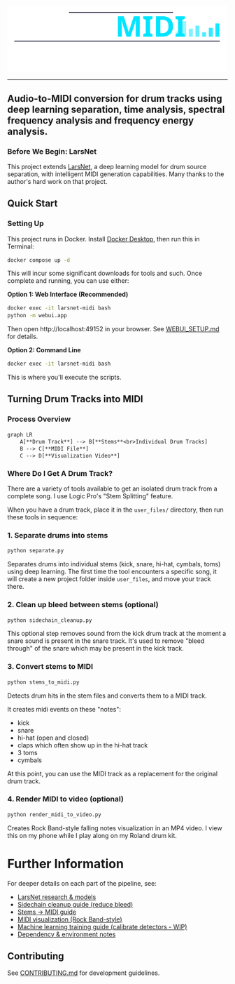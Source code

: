 <img src="./webui/static/img/larsnetmidi.svg">

---

Audio-to-MIDI conversion for drum tracks using deep learning separation, time analysis, spectral frequency analysis and frequency energy analysis.
--- 

### Before We Begin: **LarsNet**

This project extends [LarsNet](LARSNET.md), a deep learning model for drum source separation, with intelligent MIDI generation capabilities. Many thanks to the author's hard work on that project.

## Quick Start

### Setting Up

This project runs in Docker. Install [Docker Desktop](https://www.docker.com/products/docker-desktop/), then run this in Terminal:

```bash
docker compose up -d
```

This will incur some significant downloads for tools and such. Once complete and running, you can use either:

**Option 1: Web Interface (Recommended)**
```bash
docker exec -it larsnet-midi bash
python -m webui.app
```
Then open http://localhost:49152 in your browser. See [WEBUI_SETUP.md](WEBUI_SETUP.md) for details.

**Option 2: Command Line**
```bash
docker exec -it larsnet-midi bash
```
This is where you'll execute the scripts.

## Turning Drum Tracks into MIDI

### Process Overview

```mermaid
graph LR
    A[**Drum Track**] --> B[**Stems**<br>Individual Drum Tracks]
    B --> C[**MIDI File**]
    C --> D[**Visualization Video**]
```

### Where Do I Get A Drum Track?

There are a variety of tools available to get an isolated drum track from a complete song. I use Logic Pro's "Stem Splitting" feature.

When you have a drum track, place it in the `user_files/` directory, then run these tools in sequence:

### 1. Separate drums into stems
```bash
python separate.py
```
Separates drums into individual stems (kick, snare, hi-hat, cymbals, toms) using deep learning. The first time the tool encounters a specific song, it  will create a new project folder inside `user_files`, and move your track there.

### 2. Clean up bleed between stems (optional)
```bash
python sidechain_cleanup.py
```
This optional step removes sound from the kick drum track at the moment a snare sound is present in the snare track. It's used to remove "bleed through" of the snare which may be present in the kick track.

### 3. Convert stems to MIDI
```bash
python stems_to_midi.py
```
Detects drum hits in the stem files and converts them to a MIDI track.

It creates midi events on these "notes":
- kick 
- snare 
- hi-hat (open and closed)
- claps which often show up in the hi-hat track
- 3 toms
- cymbals

At this point, you can use the MIDI track as a replacement for the original drum track.

### 4. Render MIDI to video (optional)
```bash
python render_midi_to_video.py
```
Creates Rock Band-style falling notes visualization in an MP4 video. I view this on my phone while I play along on my Roland drum kit.

# Further Information

For deeper details on each part of the pipeline, see:

- [LarsNet research & models](LARSNET.md)
- [Sidechain cleanup guide (reduce bleed)](SIDECHAIN_CLEANUP_GUIDE.md)
- [Stems → MIDI guide](STEMS_TO_MIDI_GUIDE.md)
- [MIDI visualization (Rock Band-style)](MIDI_VISUALIZATION_GUIDE.md)
- [Machine learning training guide (calibrate detectors - WIP)](ML_TRAINING_GUIDE.md)
- [Dependency & environment notes](DEPENDENCIES.md)

## Contributing

See [CONTRIBUTING.md](CONTRIBUTING.md) for development guidelines.

